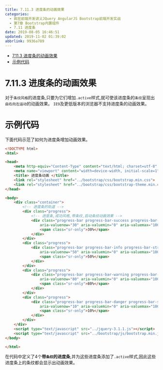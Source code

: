 ```yaml
---
title: 7.11.3 进度条的动画效果
categories: 
  - 疯狂前端开发讲义JQuery AngularJS Bootstrap前端开发实战
  - 第7章 Bootstrap内置组件
  - 7.11 进度条
date: 2019-08-05 16:46:51
updated: 2019-11-02 01:39:02
abbrlink: 9936a789
---
```

- [7.11.3 进度条的动画效果](/ReadingNotes/9936a789/#7-11-3-进度条的动画效果)
- [示例代码](/ReadingNotes/9936a789/#示例代码)

<!--more-->
<script src="https://cdn.bootcss.com/jquery/3.4.0/jquery.slim.min.js"></script>
<script>$(document).ready(function () {$(".post-body > ul:nth-child(1)").hide();});</script>

<!--end-->
<!--SSTStart-->
# 7.11.3 进度条的动画效果 #
对于`条纹风格`的进度条,只要为它们增加`.active`样式,就可使该进度条的`条纹`呈现出`由右向左运动`的动画效果。
`IE9`及更低版本的浏览器不支持进度条的动画效果。
<!--SSTStop-->
# 示例代码 #
下面代码示范了如何为进度条增加动画效果。
```html
<!DOCTYPE html>
<html>

<head>
	<meta http-equiv="Content-Type" content="text/html; charset=utf-8" />
	<meta name="viewport" content="width=device-width, initial-scale=1">
	<title> 进度条动画 </title>
	<link rel="stylesheet" href="../bootstrap/css/bootstrap.min.css">
	<link rel="stylesheet" href="../bootstrap/css/bootstrap-theme.min.css">
</head>

<body>
	<div class="container">
		<!-- 进度条的轨道 -->
		<div class="progress">
			<!-- 进度条,成功风格,带条纹,启动条纹动画效果 -->
			<div class="progress-bar progress-bar-success progress-bar-striped active" role="progressbar"
				aria-valuenow="30" aria-valuemin="0" aria-valuemax="100" style="width:30%;">
				<span class="sr-only">30%</span>
			</div>
		</div>
		<div class="progress">
			<div class="progress-bar progress-bar-info progress-bar-striped active" role="progressbar"
				aria-valuenow="50" aria-valuemin="0" aria-valuemax="100" style="width:50%;">
				<span class="sr-only">50%</span>
			</div>
		</div>
		<div class="progress">
			<div class="progress-bar progress-bar-warning progress-bar-striped  active" role="progressbar"
				aria-valuenow="80" aria-valuemin="0" aria-valuemax="100" style="width:80%;">
				<span class="sr-only">80%</span>
			</div>
		</div>
		<div class="progress">
			<div class="progress-bar progress-bar-danger progress-bar-striped active" role="progressbar"
				aria-valuenow="10" aria-valuemin="0" aria-valuemax="100" style="width:10%;">
				<span class="sr-only">10%</span>
			</div>
		</div>
	</div>
	<script type="text/javascript" src="../jquery-3.1.1.js"></script>
	<script type="text/javascript" src="../bootstrap/js/bootstrap.min.js"></script>
</body>

</html>
```
在代码中定义了4个**带`条纹`的进度条**,并为这些进度条添加了`.active`样式,因此这些进度条上的条纹都会显示出动画效果。

